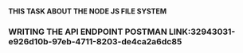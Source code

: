 <h4>THIS TASK ABOUT THE NODE JS  FILE SYSTEM  </h4>
<h3> WRITING THE API ENDPOINT 
POSTMAN LINK:32943031-e926d10b-97eb-4711-8203-de4ca2a6dc85</h3>

